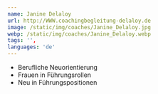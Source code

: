 ```yaml
---
name: Janine Delaloy
url: http://WWW.coachingbegleitung-delaloy.de
image: /static/img/coaches/Janine_Delaloy.jpg
webp: /static/img/coaches/Janine_Delaloy.webp
tags: '',
languages: 'de'
---
```


<ul><li>Berufliche Neuorientierung</li><li>Frauen in Führungsrollen</li><li>Neu in Führungspositionen</li></ul>